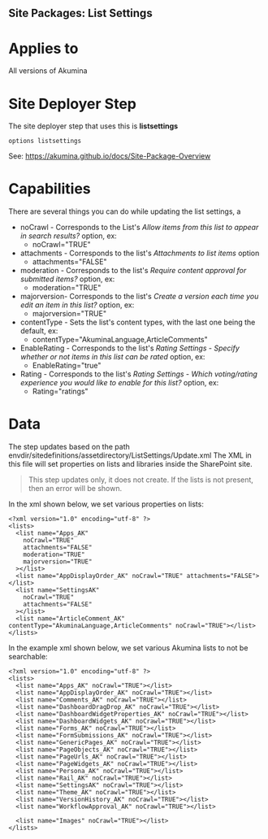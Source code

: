 ## Site Packages: List Settings

# Applies to
All versions of Akumina

# Site Deployer Step
The site deployer step that uses this is **listsettings**

    options listsettings

See: https://akumina.github.io/docs/Site-Package-Overview

# Capabilities
There are several things you can do while updating the list settings, a

* noCrawl - Corresponds to the List's *Allow items from this list to appear in search results?* option, ex:
  * noCrawl="TRUE" 
* attachments - Corresponds to the list's *Attachments to list items* option
  * attachments="FALSE" 
* moderation - Corresponds to the list's *Require content approval for submitted items?* option, ex:
  * moderation="TRUE"
* majorversion- Corresponds to the list's *Create a version each time you edit an item in this list?* option, ex:
  * majorversion="TRUE"
* contentType - Sets the list's content types, with the last one being the default, ex:
  * contentType="AkuminaLanguage,ArticleComments"
* EnableRating - Corresponds to the list's *Rating Settings* - *Specify whether or not items in this list can be rated* option, ex:
  * EnableRating="true" 
* Rating - Corresponds to the list's *Rating Settings* - *Which voting/rating experience you would like to enable for this list?* option, ex:
  * Rating="ratings"

# Data
The step updates based on the path envdir/sitedefinitions/assetdirectory/ListSettings/Update.xml
The XML in this file will set properties on lists and libraries inside the SharePoint site. 

>This step updates only, it does not create. If the lists is not present, then an error will be shown.

In the xml shown below, we set various properties on lists:

    <?xml version="1.0" encoding="utf-8" ?>
    <lists>
      <list name="Apps_AK" 
        noCrawl="TRUE" 
        attachments="FALSE"
        moderation="TRUE" 
        majorversion="TRUE"
      ></list>
      <list name="AppDisplayOrder_AK" noCrawl="TRUE" attachments="FALSE"></list>
      <list name="SettingsAK" 
        noCrawl="TRUE" 
        attachments="FALSE"
      ></list>
      <list name="ArticleComment_AK" contentType="AkuminaLanguage,ArticleComments" noCrawl="TRUE"></list>    
    </lists>

In the example xml shown below, we set various Akumina lists to not be searchable:

    <?xml version="1.0" encoding="utf-8" ?>
    <lists>
      <list name="Apps_AK" noCrawl="TRUE"></list>
      <list name="AppDisplayOrder_AK" noCrawl="TRUE"></list>
      <list name="Comments_AK" noCrawl="TRUE"></list>
      <list name="DashboardDragDrop_AK" noCrawl="TRUE"></list>
      <list name="DashboardWidgetProperties_AK" noCrawl="TRUE"></list>
      <list name="DashboardWidgets_AK" noCrawl="TRUE"></list>
      <list name="Forms_AK" noCrawl="TRUE"></list>
      <list name="FormSubmissions_AK" noCrawl="TRUE"></list>
      <list name="GenericPages_AK" noCrawl="TRUE"></list>
      <list name="PageObjects_AK" noCrawl="TRUE"></list>
      <list name="PageUrls_AK" noCrawl="TRUE"></list>
      <list name="PageWidgets_AK" noCrawl="TRUE"></list>
      <list name="Persona_AK" noCrawl="TRUE"></list>
      <list name="Rail_AK" noCrawl="TRUE"></list>
      <list name="SettingsAK" noCrawl="TRUE"></list>
      <list name="Theme_AK" noCrawl="TRUE"></list>
      <list name="VersionHistory_AK" noCrawl="TRUE"></list>
      <list name="WorkflowApproval_AK" noCrawl="TRUE"></list>
  
      <list name="Images" noCrawl="TRUE"></list>
    </lists>
